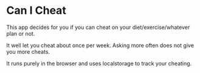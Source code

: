 # Can I Cheat

This app decides for you if you can cheat on your diet/exercise/whatever plan or not.

It well let you cheat about once per week. Asking more often does not give you more cheats.

It runs purely in the browser and uses localstorage to track your cheating.
